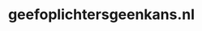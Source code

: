 ---
layout: post
title: "geefoplichtersgeenkans.nl"
internal_url: "/dutchgov/geefoplichtersgeenkans.nl.html"
subdomains_count: 2
all_subdomains_count: 2
urls_count: 2
ssl_rank: 0
http_rank: 75
url_link: /data/geefoplichtersgeenkans.nl/urls.txt
all_subdomains_link: /data/geefoplichtersgeenkans.nl/all_subdomains.txt
subdomains_link: /data/geefoplichtersgeenkans.nl/subdomains.txt
categories: dutchgov
---